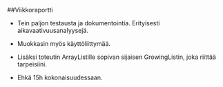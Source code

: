 ﻿##Viikkoraportti

- Tein paljon testausta ja dokumentointia. Erityisesti aikavaativuusanalyysejä.

- Muokkasin myös käyttöliittymää.

- Lisäksi toteutin ArrayListille sopivan sijaisen GrowingListin, joka riittää tarpeisiini.

- Ehkä 15h kokonaisuudessaan.
